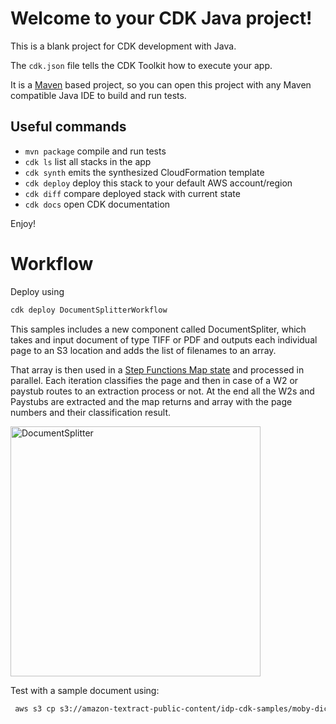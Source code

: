 # Welcome to your CDK Java project!

This is a blank project for CDK development with Java.

The `cdk.json` file tells the CDK Toolkit how to execute your app.

It is a [Maven](https://maven.apache.org/) based project, so you can open this project with any Maven compatible Java IDE to build and run tests.

## Useful commands

 * `mvn package`     compile and run tests
 * `cdk ls`          list all stacks in the app
 * `cdk synth`       emits the synthesized CloudFormation template
 * `cdk deploy`      deploy this stack to your default AWS account/region
 * `cdk diff`        compare deployed stack with current state
 * `cdk docs`        open CDK documentation

Enjoy!

# Workflow

Deploy using
```bash
cdk deploy DocumentSplitterWorkflow
```

This samples includes a new component called DocumentSpliter, which takes and input document of type TIFF or PDF and outputs each individual page to an S3 location and adds the list of filenames to an array. 

That array is then used in a [Step Functions Map state](https://docs.aws.amazon.com/step-functions/latest/dg/amazon-states-language-map-state.html) and processed in parallel. Each iteration classifies the page and then in case of a W2 or paystub routes to an extraction process or not. At the end all the W2s and Paystubs are extracted and the map returns and array with the page numbers and their classification result.

<img alt="DocumentSplitter" width="400px" src="https://amazon-textract-public-content.s3.us-east-2.amazonaws.com/idp-cdk-samples/documentation/IDP_CDK_Samples_DocumentSplitter_Java.svg" />

Test with a sample document using:

```bash
 aws s3 cp s3://amazon-textract-public-content/idp-cdk-samples/moby-dick-hidden-paystub-and-w2.pdf $(aws cloudformation list-exports --query 'Exports[?Name==`DocumentSplitterWorkflow-DocumentUploadLocation`].Value' --output text) 
```